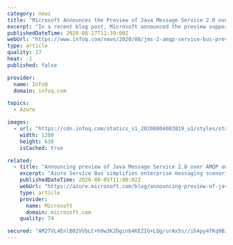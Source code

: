 ```yaml
---
category: news
title: "Microsoft Announces the Preview of Java Message Service 2.0 over AMQP on Azure Service Bus"
excerpt: "In a recent blog post, Microsoft announced the preview support for Java Message Service (JMS) 2.0 over AMQP in the Azure Service Bus Premium tier. The support will allow customers to modernize their application stack by lifting and shifting their Java and Spring workloads to Azure."
publishedDateTime: 2020-08-17T11:39:00Z
webUrl: "https://www.infoq.com/news/2020/08/jms-2-amqp-service-bus-preview/"
type: article
quality: 27
heat: -1
published: false

provider:
  name: InfoQ
  domain: infoq.com

topics:
  - Azure

images:
  - url: "https://cdn.infoq.com/statics_s1_20200804083819_u1/styles/static/images/logo/logo-big.jpg"
    width: 1200
    height: 630
    isCached: true

related:
  - title: "Announcing preview of Java Message Service 2.0 over AMQP on Azure Service Bus"
    excerpt: "Azure Service Bus simplifies enterprise messaging scenarios by leveraging familiar queue and topic subscription semantics over the industry driven AMQP protocol."
    publishedDateTime: 2020-08-05T11:00:02Z
    webUrl: "https://azure.microsoft.com/blog/announcing-preview-of-java-message-service-2-over-amqp-on-azure-service-bus/"
    type: article
    provider:
      name: Microsoft
      domain: microsoft.com
    quality: 74

secured: "AM27VL4EnlB02VVbLC+h9w3KJDginb4KEZIG+LQg/urAx5s//ih4py4fKq9BJI8E6xCpbuxe2D+p8mTr0RmSLqxJi4SbjpfyPe81xOnIU9mdyJB59Bw+qCDSE7eqK4YqJVz0amkg+xjYXcEWW6Q0hAFXUXpYKpiAl8wFUQEfKBFEMDJu7oMEhjI52nCidN9Q6LJo/cThpbdPpaS4IfQyX2zaJGh9x4LsOGN81Kq45LC2a/BYOXrbF5561PzpJkPP6ydvTeWdypDiAaceSNdhIlFtMoQ4+f90PNY4UuDMRMjWCUVcRHXbByc+tQIGdnFc24PkHuSvPxS5OMg7f8sJiA==;OXfLryOimn7Vgs5aX+6w7w=="
---
```



